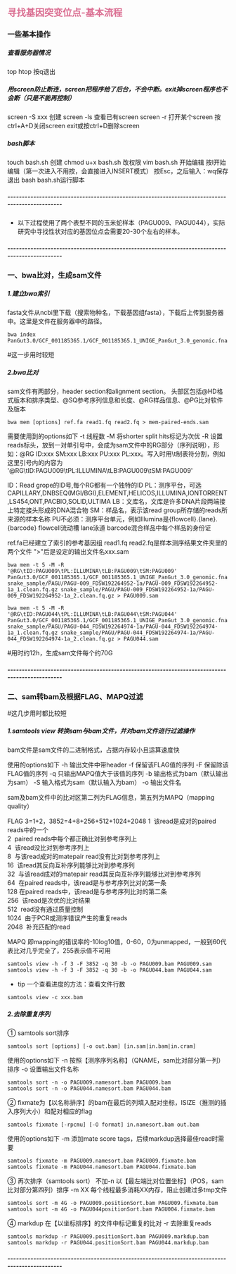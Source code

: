 ## <font color="#DB7093">寻找基因突变位点-基本流程</font>

### 一些基本操作

##### 查看服务器情况 
top
htop
按q退出

##### 用screen防止断连，screen把程序给了后台，不会中断。exit掉screen程序也不会断（只是不能再控制）
screen -S xxx 创建
screen -ls 查看已有screen
screen -r 打开某个screen
按ctrl+A+D关闭screen
exit或按ctrl+D删除screen

##### bash脚本
touch bash.sh 创建
chmod u+x bash.sh 改权限
vim bash.sh 开始编辑
按I开始编辑（第一次进入不用按，会直接进入INSERT模式）
按Esc，之后输入：wq保存退出
bash bash.sh运行脚本


##### -----------------------------------------------------------------------------------------------

* 以下过程使用了两个表型不同的玉米蛇样本（PAGU009、PAGU044），实际研究中寻找性状对应的基因位点会需要20-30个左右的样本。

##### -----------------------------------------------------------------------------------------------

### 一、bwa比对，生成sam文件

##### 1.建立bwa索引
fasta文件从ncbi里下载（搜索物种名，下载基因组fasta），下载后上传到服务器中。这里是文件在服务器中的路径。
```
bwa index PanGut3.0/GCF_001185365.1/GCF_001185365.1_UNIGE_PanGut_3.0_genomic.fna
```
#这一步用时较短

##### 2.bwa比对
sam文件有两部分，header section和alignment section。
头部区包括@HD格式版本和排序类型、@SQ参考序列信息和长度、@RG样品信息、@PG比对软件及版本
```
bwa mem [options] ref.fa read1.fq read2.fq > mem-paired-ends.sam
```
需要使用到的options如下
-t 线程数
-M 将shorter split hits标记为次优
-R 设置reads标头，放到一对单引号中，会成为sam文件中的RG部分（序列说明），形如：@RG ID:xxx SM:xxx LB:xxx PU:xxx PL:xxx。写入时用\t制表符分割，例如这里引号内的内容为 '@RG\tID:PAGU009\tPL:ILLUMINA\tLB:PAGU009\tSM:PAGU009'


ID：Read grope的ID号,每个RG都有一个独特的ID
PL：测序平台，可选CAPILLARY,DNBSEQ(MGI/BGI),ELEMENT,HELICOS,ILLUMINA,IONTORRENT,LS454,ONT,PACBIO,SOLID,ULTIMA
LB：文库名，文库是许多DNA片段两端接上特定接头形成的DNA混合物
SM：样品名，表示该read group所存储的reads所来源的样本名称
PU不必须：测序平台单元，例如Illumina是{flowcell}.{lane}.{barcode}
flowcell流动槽 lane泳道 barcode混合样品中每个样品的身份证

ref.fa已经建立了索引的参考基因组
read1.fq read2.fq是样本测序结果文件夹里的两个文件
">"后是设定的输出文件名xxx.sam


```
bwa mem -t 5 -M -R '@RG\tID:PAGU009\tPL:ILLUMINA\tLB:PAGU009\tSM:PAGU009' PanGut3.0/GCF_001185365.1/GCF_001185365.1_UNIGE_PanGut_3.0_genomic.fna snake_sample/PAGU/PAGU-009_FDSW192264952-1a/PAGU-009_FDSW192264952-1a_1.clean.fq.gz snake_sample/PAGU/PAGU-009_FDSW192264952-1a/PAGU-009_FDSW192264952-1a_2.clean.fq.gz > PAGU009.sam

bwa mem -t 5 -M -R '@RG\tID:PAGU044\tPL:ILLUMINA\tLB:PAGU044\tSM:PAGU044' PanGut3.0/GCF_001185365.1/GCF_001185365.1_UNIGE_PanGut_3.0_genomic.fna snake_sample/PAGU/PAGU-044_FDSW192264974-1a/PAGU-044_FDSW192264974-1a_1.clean.fq.gz snake_sample/PAGU/PAGU-044_FDSW192264974-1a/PAGU-044_FDSW192264974-1a_2.clean.fq.gz > PAGU044.sam
```
#用时约12h，生成sam文件每个约70G

##### -----------------------------------------------------------------------------------------------

### 二、sam转bam及根据FLAG、MAPQ过滤
#这几步用时都比较短

##### 1.samtools view 转换sam与bam文件，并对bam文件进行过滤操作
bam文件是sam文件的二进制格式，占据内存较小且运算速度快

使用的options如下
-h 输出文件中带header
-f 保留该FLAG值的序列 
-F 保留除该FLAG值的序列
-q 只输出MAPQ值大于该值的序列
-b 输出格式为bam（默认输出为sam）
-S 输入格式为sam（默认输入为bam） 
-o 输出文件名

sam及bam文件中的比对区第二列为FLAG信息，第五列为MAPQ（mapping quality）

FLAG 3=1+2，3852=4+8+256+512+1024+2048
1  该read是成对的paired reads中的一个 \
2  paired reads中每个都正确比对到参考序列上 \
4  该read没比对到参考序列上 \
8  与该read成对的matepair read没有比对到参考序列上 \
16  该read其反向互补序列能够比对到参考序列 \
32  与该read成对的matepair read其反向互补序列能够比对到参考序列 \
64  在paired reads中，该read是与参考序列比对的第一条 \
128 在paired reads中，该read是与参考序列比对的第二条 \
256  该read是次优的比对结果 \
512  read没有通过质量控制 \
1024  由于PCR或测序错误产生的重复reads \
2048  补充匹配的read

MAPQ 即mapping的错误率的-10log10值，0-60，0为unmapped，一般到60代表比对几乎完全了，255表示值不可用
```
samtools view -h -f 3 -F 3852 -q 30 -b -o PAGU009.bam PAGU009.sam
samtools view -h -f 3 -F 3852 -q 30 -b -o PAGU044.bam PAGU044.sam
```

* tip 一个查看进度的方法：查看文件行数

```
samtools view -c xxx.bam
```


##### 2.去除重复序列

① samtools sort排序
```
samtools sort [options] [-o out.bam] [in.sam|in.bam|in.cram]
```
使用的options如下
-n 按照【测序序列名称】（QNAME，sam比对部分第一列）排序
-o 设置输出文件名称
```
samtools sort -n -o PAGU009.namesort.bam PAGU009.bam
samtools sort -n -o PAGU044.namesort.bam PAGU044.bam
```

 

② fixmate为【以名称排序】的bam在最后的列填入配对坐标，ISIZE（推测的插入序列大小）和配对相应的flag
```
samtools fixmate [-rpcmu] [-O format] in.namesort.bam out.bam
```
使用的options如下
-m 添加mate score tags，后续markdup选择最佳read时需要
```
samtools fixmate -m PAGU009.namesort.bam PAGU009.fixmate.bam
samtools fixmate -m PAGU044.namesort.bam PAGU044.fixmate.bam
```

③ 再次排序（samtools sort）
 不加-n 以【最左端比对位置坐标】（POS，sam比对部分第四列）排序
-m XX 每个线程最多消耗XX内存，阻止创建过多tmp文件
```
samtools sort -m 4G -o PAGU009.positionSort.bam PAGU009.fixmate.bam
samtools sort -m 4G -o PAGU044positionSort.bam PAGU004.fixmate.bam
```

④ markdup 在【以坐标排序】的文件中标记重复的比对
-r 去除重复reads
```
samtools markdup -r PAGU009.positionSort.bam PAGU009.markdup.bam
samtools markdup -r PAGU044.positionSort.bam PAGU044.markdup.bam
```

##### -----------------------------------------------------------------------------------------------
